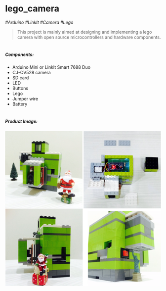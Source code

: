 # lego_camera
*#Arduino* *#LinkIt* *#Camera* *#Lego*
> This project is mainly aimed at designing and implementing a lego camera 
> with open source microcontrollers and hardware components.
# 
##### Components:
* Arduino Mini or LinkIt Smart 7688 Duo
* CJ-OV528 camera
* SD card
* LED
* Buttons
* Lego
* Jumper wire
* Battery
# 
##### Product Image:
![Product](https://github.com/softicmaker0116/multimedia/blob/master/logo_camera-13-Product-combine_4.jpg "Product")